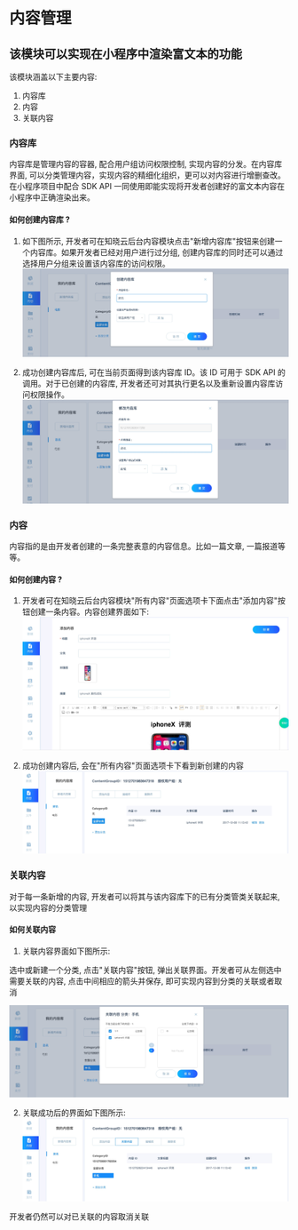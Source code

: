 # 内容管理

## 该模块可以实现在小程序中渲染富文本的功能

该模块涵盖以下主要内容:
1. 内容库
2. 内容
3. 关联内容


### 内容库

内容库是管理内容的容器, 配合用户组访问权限控制, 实现内容的分发。在内容库界面, 可以分类管理内容，实现内容的精细化组织，更可以对内容进行增删查改。 在小程序项目中配合 SDK API 一同使用即能实现将开发者创建好的富文本内容在小程序中正确渲染出来。

#### 如何创建内容库 ?

1. 如下图所示, 开发者可在知晓云后台内容模块点击"新增内容库"按钮来创建一个内容库。如果开发者已经对用户进行过分组, 创建内容库的同时还可以通过选择用户分组来设置该内容库的访问权限。
![创建内容库](/images/content-create-library.jpg "创建内容")

2. 成功创建内容库后, 可在当前页面得到该内容库 ID。该 ID 可用于 SDK API 的调用。对于已创建的内容库, 开发者还可对其执行更名以及重新设置内容库访问权限操作。
![修改内容库](/images/content-update-library.jpg "修改内容库")



### 内容

内容指的是由开发者创建的一条完整表意的内容信息。比如一篇文章, 一篇报道等等。

#### 如何创建内容 ?

1. 开发者可在知晓云后台内容模块"所有内容"页面选项卡下面点击"添加内容"按钮创建一条内容。内容创建界面如下:
![如何创建内容](/images/content-add-content.jpg "如何创建内容")

2. 成功创建内容后, 会在"所有内容"页面选项卡下看到新创建的内容
![新增的内容](/images/content-add-content-succeed.jpg "新增内容")



### 关联内容

对于每一条新增的内容, 开发者可以将其与该内容库下的已有分类管类关联起来, 以实现内容的分类管理


#### 如何关联内容

1. 关联内容界面如下图所示:

  选中或新建一个分类, 点击"关联内容"按钮, 弹出关联界面。开发者可从左侧选中需要关联的内容, 点击中间相应的箭头并保存, 即可实现内容到分类的关联或者取消

  ![关联内容界面](/images/content-associate.jpg "关联内容界面")



2. 关联成功后的界面如下图所示:
  ![成功关联界面](/images/content-associate-succeed.jpg "成功关联界面")

  开发者仍然可以对已关联的内容取消关联
